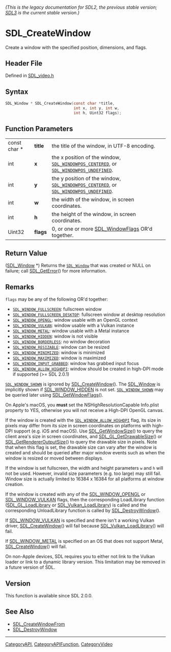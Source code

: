###### (This is the legacy documentation for SDL2, the previous stable version; [SDL3](https://wiki.libsdl.org/SDL3/) is the current stable version.)
# SDL_CreateWindow

Create a window with the specified position, dimensions, and flags.

## Header File

Defined in [SDL_video.h](https://github.com/libsdl-org/SDL/blob/SDL2/include/SDL_video.h)

## Syntax

```c
SDL_Window * SDL_CreateWindow(const char *title,
                              int x, int y, int w,
                              int h, Uint32 flags);
```

## Function Parameters

|              |           |                                                                                                                                            |
| ------------ | --------- | ------------------------------------------------------------------------------------------------------------------------------------------ |
| const char * | **title** | the title of the window, in UTF-8 encoding.                                                                                                |
| int          | **x**     | the x position of the window, [`SDL_WINDOWPOS_CENTERED`](SDL_WINDOWPOS_CENTERED), or [`SDL_WINDOWPOS_UNDEFINED`](SDL_WINDOWPOS_UNDEFINED). |
| int          | **y**     | the y position of the window, [`SDL_WINDOWPOS_CENTERED`](SDL_WINDOWPOS_CENTERED), or [`SDL_WINDOWPOS_UNDEFINED`](SDL_WINDOWPOS_UNDEFINED). |
| int          | **w**     | the width of the window, in screen coordinates.                                                                                            |
| int          | **h**     | the height of the window, in screen coordinates.                                                                                           |
| Uint32       | **flags** | 0, or one or more [SDL_WindowFlags](SDL_WindowFlags) OR'd together.                                                                        |

## Return Value

([SDL_Window](SDL_Window) *) Returns the [`SDL_Window`](SDL_Window) that
was created or NULL on failure; call [SDL_GetError](SDL_GetError)() for
more information.

## Remarks

`flags` may be any of the following OR'd together:

- [`SDL_WINDOW_FULLSCREEN`](SDL_WINDOW_FULLSCREEN): fullscreen window
- [`SDL_WINDOW_FULLSCREEN_DESKTOP`](SDL_WINDOW_FULLSCREEN_DESKTOP):
  fullscreen window at desktop resolution
- [`SDL_WINDOW_OPENGL`](SDL_WINDOW_OPENGL): window usable with an OpenGL
  context
- [`SDL_WINDOW_VULKAN`](SDL_WINDOW_VULKAN): window usable with a Vulkan
  instance
- [`SDL_WINDOW_METAL`](SDL_WINDOW_METAL): window usable with a Metal
  instance
- [`SDL_WINDOW_HIDDEN`](SDL_WINDOW_HIDDEN): window is not visible
- [`SDL_WINDOW_BORDERLESS`](SDL_WINDOW_BORDERLESS): no window decoration
- [`SDL_WINDOW_RESIZABLE`](SDL_WINDOW_RESIZABLE): window can be resized
- [`SDL_WINDOW_MINIMIZED`](SDL_WINDOW_MINIMIZED): window is minimized
- [`SDL_WINDOW_MAXIMIZED`](SDL_WINDOW_MAXIMIZED): window is maximized
- [`SDL_WINDOW_INPUT_GRABBED`](SDL_WINDOW_INPUT_GRABBED): window has
  grabbed input focus
- [`SDL_WINDOW_ALLOW_HIGHDPI`](SDL_WINDOW_ALLOW_HIGHDPI): window should be
  created in high-DPI mode if supported (>= SDL 2.0.1)

[`SDL_WINDOW_SHOWN`](SDL_WINDOW_SHOWN) is ignored by
[SDL_CreateWindow](SDL_CreateWindow)(). The [SDL_Window](SDL_Window) is
implicitly shown if [SDL_WINDOW_HIDDEN](SDL_WINDOW_HIDDEN) is not set.
[`SDL_WINDOW_SHOWN`](SDL_WINDOW_SHOWN) may be queried later using
[SDL_GetWindowFlags](SDL_GetWindowFlags)().

On Apple's macOS, you **must** set the NSHighResolutionCapable Info.plist
property to YES, otherwise you will not receive a High-DPI OpenGL canvas.

If the window is created with the
[`SDL_WINDOW_ALLOW_HIGHDPI`](SDL_WINDOW_ALLOW_HIGHDPI) flag, its size in
pixels may differ from its size in screen coordinates on platforms with
high-DPI support (e.g. iOS and macOS). Use
[SDL_GetWindowSize](SDL_GetWindowSize)() to query the client area's size in
screen coordinates, and [SDL_GL_GetDrawableSize](SDL_GL_GetDrawableSize)()
or [SDL_GetRendererOutputSize](SDL_GetRendererOutputSize)() to query the
drawable size in pixels. Note that when this flag is set, the drawable size
can vary after the window is created and should be queried after major
window events such as when the window is resized or moved between displays.

If the window is set fullscreen, the width and height parameters `w` and
`h` will not be used. However, invalid size parameters (e.g. too large) may
still fail. Window size is actually limited to 16384 x 16384 for all
platforms at window creation.

If the window is created with any of the
[SDL_WINDOW_OPENGL](SDL_WINDOW_OPENGL) or
[SDL_WINDOW_VULKAN](SDL_WINDOW_VULKAN) flags, then the corresponding
LoadLibrary function ([SDL_GL_LoadLibrary](SDL_GL_LoadLibrary) or
[SDL_Vulkan_LoadLibrary](SDL_Vulkan_LoadLibrary)) is called and the
corresponding UnloadLibrary function is called by
[SDL_DestroyWindow](SDL_DestroyWindow)().

If [SDL_WINDOW_VULKAN](SDL_WINDOW_VULKAN) is specified and there isn't a
working Vulkan driver, [SDL_CreateWindow](SDL_CreateWindow)() will fail
because [SDL_Vulkan_LoadLibrary](SDL_Vulkan_LoadLibrary)() will fail.

If [SDL_WINDOW_METAL](SDL_WINDOW_METAL) is specified on an OS that does not
support Metal, [SDL_CreateWindow](SDL_CreateWindow)() will fail.

On non-Apple devices, SDL requires you to either not link to the Vulkan
loader or link to a dynamic library version. This limitation may be removed
in a future version of SDL.

## Version

This function is available since SDL 2.0.0.

## See Also

- [SDL_CreateWindowFrom](SDL_CreateWindowFrom)
- [SDL_DestroyWindow](SDL_DestroyWindow)

----
[CategoryAPI](CategoryAPI), [CategoryAPIFunction](CategoryAPIFunction), [CategoryVideo](CategoryVideo)

